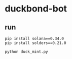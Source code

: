 # duckbond-bot

## run

```commandline
pip install solana==0.34.0
pip install solders==0.21.0

python duck_mint.py
```
